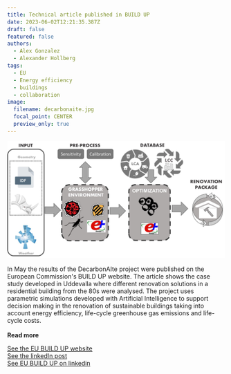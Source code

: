 ```yaml
---
title: Technical article published in BUILD UP
date: 2023-06-02T12:21:35.387Z
draft: false
featured: false
authors:
  - Alex Gonzalez
  - Alexander Hollberg
tags:
  - EU
  - Energy efficiency
  - buildings
  - collaboration
image:
  filename: decarbonaite.jpg
  focal_point: CENTER
  preview_only: true
---
```

![](decarbonaite.jpg)

In May the results of the DecarbonAIte project were published on the European Commission's BUILD UP website. The article shows the case study developed in Uddevalla where different renovation solutions in a residential building from the 80s were analysed. The project uses parametric simulations developed with Artificial Intelligence to support decision making in the renovation of sustainable buildings taking into account energy efficiency, life-cycle greenhouse gas emissions and life-cycle costs.
<br> </br>
<strong> Read more </strong>

[See the EU BUILD UP website](https://build-up.ec.europa.eu/en/resources-and-tools/articles/technical-article-decarbonaite-advancing-sustainable-building)\
[See the linkedIn post](https://www.linkedin.com/posts/eu_build-up_euabrbuildup-technology-skills-activity-6991708572044660736-GE21?utm_source=share&utm_medium=member_desktop)\
[See EU BUILD UP on linkedin](https://www.linkedin.com/company/eu_build-up/?originalSubdomain=be)